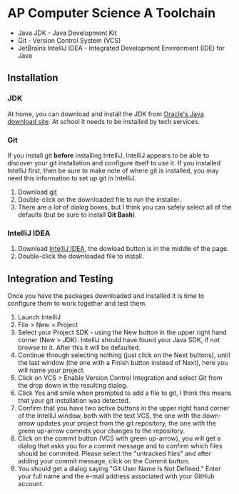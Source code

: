 # AP Computer Science A Toolchain

* Java JDK - Java Development Kit
* Git - Version Control System (VCS)
* JetBrains IntelliJ IDEA - Integrated Development Environment (IDE) for Java

## Installation

### JDK

At home, you can download and install the JDK from [Oracle's Java download site][JDK]. At school it needs to be installed by tech services.

[JDK]: http://www.oracle.com/technetwork/java/javase/downloads/index.html

### Git

If you install git **before** installing IntelliJ, IntelliJ appears to be able to discover your git installation and configure itself to use it. If you installed IntelliJ first, then be sure to make note of where git is installed, you may need this information to set up git in IntelliJ.

1. Download [git][git]
1. Double-click on the downloaded file to run the installer.
1. There are a *lot* of dialog boxes, but I think you can safely select all of the defaults (but be sure to install **Git Bash**).

[git]: https://git-scm.com/downloads

### IntelliJ IDEA

1. Download [IntelliJ IDEA][IJ], the dowload button is in the middle of the page.
1. Double-click the downloaded file to install.

## Integration and Testing

Once you have the packages downloaded and installed it is time to configure them to work together and test them.

1. Launch IntelliJ
1. File > New > Project
1. Select your Project SDK - using the New button in the upper right hand corner (New > JDK). IntelliJ should have found your Java SDK, if not browse to it. After this it will be defaulted.
1. Continue through selecting nothing (just click on the Next buttons), until the last window (the one with a Finish button instead of Next), here you will name your project.
1. Click on VCS > Enable Version Control Integration and select Git from the drop down in the resulting dialog.
1. Click Yes and smile when prompted to add a file to git, I think this means that your git installation was detected.
1. Confirm that you have two active buttons in the upper right hand corner of the IntelliJ window, both with the text VCS, the one with the down-arrow updates your project from the git repository, the one with the green up-arrow commits your changes to the repository.
1. Click on the commit button (VCS with green up-arrow), you will get a dialog that asks you for a commit message and to confirm which files should be commited. Please select the "untracked files" and after adding your commit message, click on the Commit button.
1. You should get a dialog saying "Git User Name Is Not Defined." Enter your full name and the e-mail address associated with your GitHub account.


[IJ]: https://www.jetbrains.com/idea
